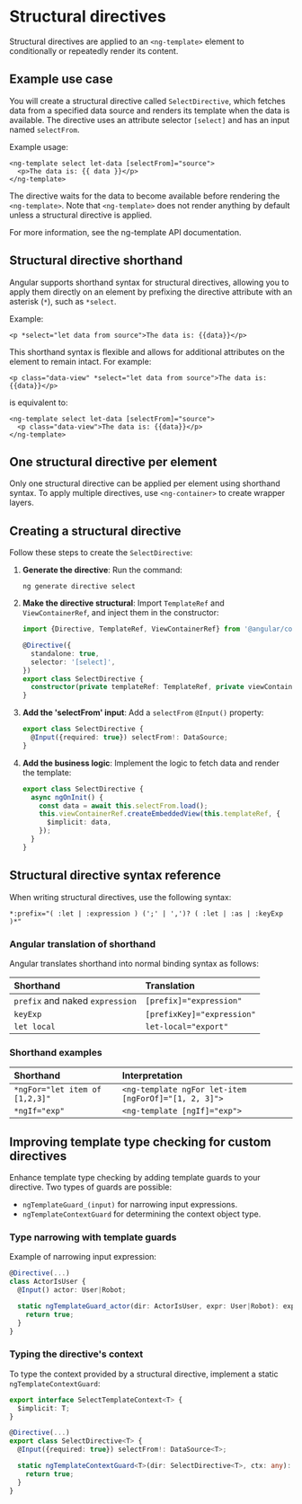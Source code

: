 # Structural directives

Structural directives are applied to an `<ng-template>` element to conditionally or repeatedly render its content.

## Example use case

You will create a structural directive called `SelectDirective`, which fetches data from a specified data source and renders its template when the data is available. The directive uses an attribute selector `[select]` and has an input named `selectFrom`.

Example usage:

```angular-html
<ng-template select let-data [selectFrom]="source">
  <p>The data is: {{ data }}</p>
</ng-template>
```

The directive waits for the data to become available before rendering the `<ng-template>`. Note that `<ng-template>` does not render anything by default unless a structural directive is applied.

For more information, see the ng-template API documentation.

## Structural directive shorthand

Angular supports shorthand syntax for structural directives, allowing you to apply them directly on an element by prefixing the directive attribute with an asterisk (`*`), such as `*select`.

Example:

```angular-html
<p *select="let data from source">The data is: {{data}}</p>
```

This shorthand syntax is flexible and allows for additional attributes on the element to remain intact. For example:

```angular-html
<p class="data-view" *select="let data from source">The data is: {{data}}</p>
```

is equivalent to:

```angular-html
<ng-template select let-data [selectFrom]="source">
  <p class="data-view">The data is: {{data}}</p>
</ng-template>
```

## One structural directive per element

Only one structural directive can be applied per element using shorthand syntax. To apply multiple directives, use `<ng-container>` to create wrapper layers.

## Creating a structural directive

Follow these steps to create the `SelectDirective`:

1. **Generate the directive**:
   Run the command:
   ```shell
   ng generate directive select
   ```

2. **Make the directive structural**:
   Import `TemplateRef` and `ViewContainerRef`, and inject them in the constructor:
   ```ts
   import {Directive, TemplateRef, ViewContainerRef} from '@angular/core';

   @Directive({
     standalone: true,
     selector: '[select]',
   })
   export class SelectDirective {
     constructor(private templateRef: TemplateRef, private viewContainerRef: ViewContainerRef) {}
   }
   ```

3. **Add the 'selectFrom' input**:
   Add a `selectFrom` `@Input()` property:
   ```ts
   export class SelectDirective {
     @Input({required: true}) selectFrom!: DataSource;
   }
   ```

4. **Add the business logic**:
   Implement the logic to fetch data and render the template:
   ```ts
   export class SelectDirective {
     async ngOnInit() {
       const data = await this.selectFrom.load();
       this.viewContainerRef.createEmbeddedView(this.templateRef, {
         $implicit: data,
       });
     }
   }
   ```

## Structural directive syntax reference

When writing structural directives, use the following syntax:

```
*:prefix="( :let | :expression ) (';' | ',')? ( :let | :as | :keyExp )*"
```

### Angular translation of shorthand

Angular translates shorthand into normal binding syntax as follows:

| Shorthand | Translation |
|:--- |:--- |
| `prefix` and naked `expression` | `[prefix]="expression"` |
| `keyExp` | `[prefixKey]="expression"` |
| `let local` | `let-local="export"` |

### Shorthand examples

| Shorthand | Interpretation |
|:--- |:--- |
| `*ngFor="let item of [1,2,3]"` | `<ng-template ngFor let-item [ngForOf]="[1, 2, 3]">` |
| `*ngIf="exp"` | `<ng-template [ngIf]="exp">` |

## Improving template type checking for custom directives

Enhance template type checking by adding template guards to your directive. Two types of guards are possible:

- `ngTemplateGuard_(input)` for narrowing input expressions.
- `ngTemplateContextGuard` for determining the context object type.

### Type narrowing with template guards

Example of narrowing input expression:

```ts
@Directive(...)
class ActorIsUser {
  @Input() actor: User|Robot;

  static ngTemplateGuard_actor(dir: ActorIsUser, expr: User|Robot): expr is User {
    return true;
  }
}
```

### Typing the directive's context

To type the context provided by a structural directive, implement a static `ngTemplateContextGuard`:

```ts
export interface SelectTemplateContext<T> {
  $implicit: T;
}

@Directive(...)
export class SelectDirective<T> {
  @Input({required: true}) selectFrom!: DataSource<T>;

  static ngTemplateContextGuard<T>(dir: SelectDirective<T>, ctx: any): ctx is SelectTemplateContext<T> {
    return true;
  }
}
```